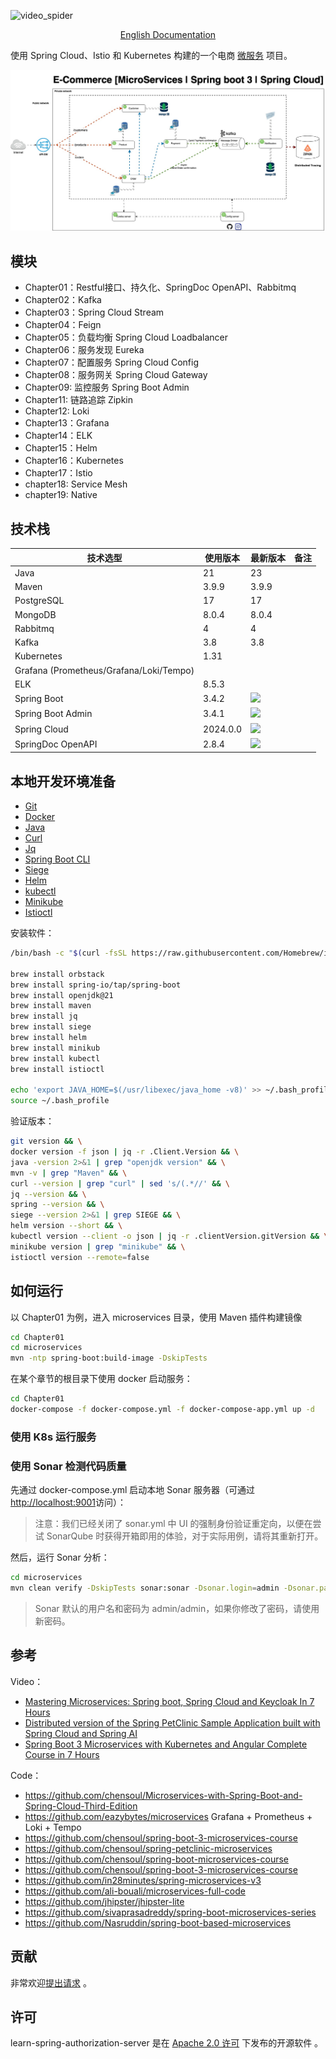![video_spider](https://socialify.git.ci/chensoul/spring-boot3-microservices/image?forks=1&issues=1&language=1&name=1&owner=1&stargazers=1&theme=Light)

<p align="center">
<a href="README.md">English Documentation</a>
</p>

使用 Spring Cloud、Istio 和 Kubernetes 构建的一个电商 [微服务](http://www.martinfowler.com/articles/microservices.html)
项目。

![microservices-architecture](./docs/microservices-architecture.jpg)

## 模块

- Chapter01：Restful接口、持久化、SpringDoc OpenAPI、Rabbitmq
- Chapter02：Kafka
- Chapter03：Spring Cloud Stream
- Chapter04：Feign
- Chapter05：负载均衡 Spring Cloud Loadbalancer
- Chapter06：服务发现 Eureka
- Chapter07：配置服务 Spring Cloud Config
- Chapter08：服务网关 Spring Cloud Gateway
- Chapter09: 监控服务 Spring Boot Admin
- Chapter11: 链路追踪 Zipkin
- Chapter12: Loki
- Chapter13：Grafana
- Chapter14：ELK
- Chapter15：Helm
- Chapter16：Kubernetes
- Chapter17：Istio
- chapter18: Service Mesh
- chapter19: Native

## 技术栈

| 技术选型                                    | 使用版本     | 最新版本                                                                                                                                                                                                                                  | 备注 |
|-----------------------------------------|----------|---------------------------------------------------------------------------------------------------------------------------------------------------------------------------------------------------------------------------------------|----|
| Java                                    | 21       | 23                                                                                                                                                                                                                                    |    |
| Maven                                   | 3.9.9    | 3.9.9                                                                                                                                                                                                                                 |    |
| PostgreSQL                              | 17       | 17                                                                                                                                                                                                                                    |    |
| MongoDB                                 | 8.0.4    | 8.0.4                                                                                                                                                                                                                                 |    |
| Rabbitmq                                | 4        | 4                                                                                                                                                                                                                                     |    |
| Kafka                                   | 3.8      | 3.8                                                                                                                                                                                                                                   |    |
| Kubernetes                              | 1.31     |                                                                                                                                                                                                                                       |    |
| Grafana (Prometheus/Grafana/Loki/Tempo) |          |                                                                                                                                                                                                                                       |    |
| ELK                                     | 8.5.3    |                                                                                                                                                                                                                                       |    |
| Spring Boot                             | 3.4.2    | <img src="https://img.shields.io/maven-metadata/v?label=&color=blue&versionPrefix=3&metadataUrl=https://s01.oss.sonatype.org/content/repositories/releases/org/springframework/boot/spring-boot-dependencies/maven-metadata.xml">     |    |
| Spring Boot Admin                       | 3.4.1    | <img src="https://img.shields.io/maven-metadata/v?label=&color=blue&versionPrefix=3&metadataUrl=https://repo1.maven.org/maven2/de/codecentric/spring-boot-admin-starter-server/maven-metadata.xml">                                   |    |
| Spring Cloud                            | 2024.0.0 | <img src="https://img.shields.io/maven-metadata/v?label=&color=blue&versionPrefix=202&metadataUrl=https://s01.oss.sonatype.org/content/repositories/releases/org/springframework/cloud/spring-cloud-dependencies/maven-metadata.xml"> |    |
| SpringDoc OpenAPI                       | 2.8.4    | <img src="https://img.shields.io/maven-metadata/v?label=&color=blue&metadataUrl=https://oss.sonatype.org/content/repositories/releases/org/springdoc/springdoc-openapi/maven-metadata.xml">                                           |    |

## 本地开发环境准备

- [Git](https://git-scm.com/downloads)
- [Docker](https://docs.docker.com/get-docker/)
- [Java](https://www.azul.com/downloads/#zulu)
- [Curl](https://curl.haxx.se/download.html)
- [Jq](https://stedolan.github.io/jq/download/)
- [Spring Boot CLI](https://docs.spring.io/spring-boot/docs/3.0.4/reference/html/getting-started.html#getting-started.installing.cli)
- [Siege](https://github.com/JoeDog/siege#where-is-it)
- [Helm](https://helm.sh/docs/intro/install/)
- [kubectl](https://kubernetes.io/docs/tasks/tools/install-kubectl-macos/)
- [Minikube](https://minikube.sigs.k8s.io/docs/start/)
- [Istioctl](https://istio.io/latest/docs/setup/getting-started/#download)

安装软件：

```bash
/bin/bash -c "$(curl -fsSL https://raw.githubusercontent.com/Homebrew/install/HEAD/install.sh)"

brew install orbstack
brew install spring-io/tap/spring-boot 
brew install openjdk@21 
brew install maven
brew install jq 
brew install siege 
brew install helm
brew install minikub 
brew install kubectl 
brew install istioctl

echo 'export JAVA_HOME=$(/usr/libexec/java_home -v8)' >> ~/.bash_profile
source ~/.bash_profile
```

验证版本：

```bash
git version && \
docker version -f json | jq -r .Client.Version && \
java -version 2>&1 | grep "openjdk version" && \
mvn -v | grep "Maven" && \
curl --version | grep "curl" | sed 's/(.*//' && \
jq --version && \
spring --version && \
siege --version 2>&1 | grep SIEGE && \
helm version --short && \
kubectl version --client -o json | jq -r .clientVersion.gitVersion && \
minikube version | grep "minikube" && \
istioctl version --remote=false
```

## 如何运行

以 Chapter01 为例，进入 microservices 目录，使用 Maven 插件构建镜像

```bash
cd Chapter01
cd microservices
mvn -ntp spring-boot:build-image -DskipTests
```

在某个章节的根目录下使用 docker 启动服务：

```bash
cd Chapter01
docker-compose -f docker-compose.yml -f docker-compose-app.yml up -d
```

### 使用 K8s 运行服务

### 使用 Sonar 检测代码质量

先通过 docker-compose.yml 启动本地 Sonar 服务器（可通过[http://localhost:9001](http://localhost:9001/)访问）：

> 注意：我们已经关闭了 sonar.yml 中 UI 的强制身份验证重定向，以便在尝试 SonarQube 时获得开箱即用的体验，对于实际用例，请将其重新打开。

然后，运行 Sonar 分析：

```bash
cd microservices
mvn clean verify -DskipTests sonar:sonar -Dsonar.login=admin -Dsonar.password=admin
```

> Sonar 默认的用户名和密码为 admin/admin，如果你修改了密码，请使用新密码。

## 参考

Video：

- [Mastering Microservices: Spring boot, Spring Cloud and Keycloak In 7 Hours](https://www.youtube.com/watch?v=jdeSV0GRvwI)
- [Distributed version of the Spring PetClinic Sample Application built with Spring Cloud and Spring AI](https://github.com/odedia/spring-boot3-microservices)
- [Spring Boot 3 Microservices with Kubernetes and Angular Complete Course in 7 Hours](https://www.youtube.com/watch?v=yn_stY3HCr8)

Code：

- https://github.com/chensoul/Microservices-with-Spring-Boot-and-Spring-Cloud-Third-Edition
- https://github.com/eazybytes/microservices Grafana + Prometheus + Loki + Tempo
- https://github.com/chensoul/spring-boot-3-microservices-course
- https://github.com/chensoul/spring-petclinic-microservices
- https://github.com/chensoul/spring-boot-microservices-course
- https://github.com/chensoul/spring-boot-3-microservices-course
- https://github.com/in28minutes/spring-microservices-v3
- https://github.com/ali-bouali/microservices-full-code
- https://github.com/jhipster/jhipster-lite
- https://github.com/sivaprasadreddy/spring-boot-microservices-series
- https://github.com/Nasruddin/spring-boot-based-microservices

## 贡献

非常欢迎[提出请求](https://help.github.com/articles/creating-a-pull-request) 。

## 许可

learn-spring-authorization-server 是在 [Apache 2.0 许可](https://www.apache.org/licenses/LICENSE-2.0.html)
下发布的开源软件 。
